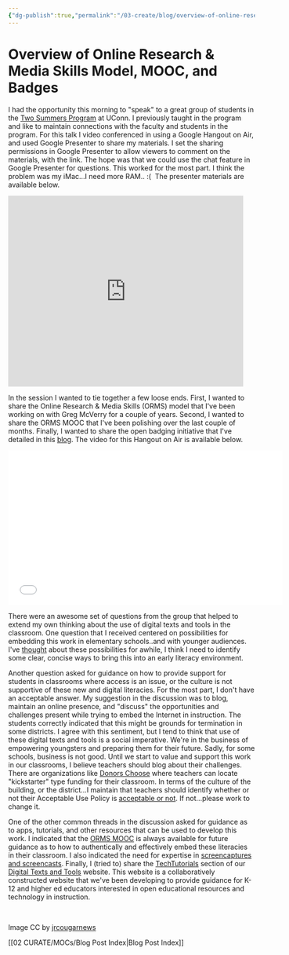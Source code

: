 ```yaml
---
{"dg-publish":true,"permalink":"/03-create/blog/overview-of-online-research-and-media-skills-model-mooc-and-badges/","title":"Overview of Online Research & Media Skills Model, MOOC, and Badges","tags":["badges","hangouts","new-literacies","orms","teaching"]}
---
```


# Overview of Online Research & Media Skills Model, MOOC, and Badges

I had the opportunity this morning to "speak" to a great group of students in the [Two Summers Program](http://epsy.education.uconn.edu/programs/educational-technology/two-summers/two-summers-overview/) at UConn. I previously taught in the program and like to maintain connections with the faculty and students in the program. For this talk I video conferenced in using a Google Hangout on Air, and used Google Presenter to share my materials. I set the sharing permissions in Google Presenter to allow viewers to comment on the materials, with the link. The hope was that we could use the chat feature in Google Presenter for questions. This worked for the most part. I think the problem was my iMac...I need more RAM.. :(  The presenter materials are available below.

<iframe src="https://docs.google.com/presentation/d/14PxJ52pXi7VyFRX-1lJVOlsiDQ8DL7bobAw6L2v06Pg/embed?start=false&amp;loop=false&amp;delayms=3000" height="389" width="480" allowfullscreen="true" frameborder="0"></iframe>

In the session I wanted to tie together a few loose ends. First, I wanted to share the Online Research & Media Skills (ORMS) model that I've been working on with Greg McVerry for a couple of years. Second, I wanted to share the ORMS MOOC that I've been polishing over the last couple of months. Finally, I wanted to share the open badging initiative that I've detailed in this [blog](http://wiobyrne.com/tag/badges/). The video for this Hangout on Air is available below.

<iframe src="//www.youtube.com/embed/2ftzNX_gTBs" height="315" width="560" allowfullscreen frameborder="0"></iframe>

There were an awesome set of questions from the group that helped to extend my own thinking about the use of digital texts and tools in the classroom. One question that I received centered on possibilities for embedding this work in elementary schools..and with younger audiences. I've [thought](http://wiobyrne.com/?s=elementary) about these possibilities for awhile, I think I need to identify some clear, concise ways to bring this into an early literacy environment.

Another question asked for guidance on how to provide support for students in classrooms where access is an issue, or the culture is not supportive of these new and digital literacies. For the most part, I don't have an acceptable answer. My suggestion in the discussion was to blog, maintain an online presence, and "discuss" the opportunities and challenges present while trying to embed the Internet in instruction. The students correctly indicated that this might be grounds for termination in some districts. I agree with this sentiment, but I tend to think that use of these digital texts and tools is a social imperative. We're in the business of empowering youngsters and preparing them for their future. Sadly, for some schools, business is not good. Until we start to value and support this work in our classrooms, I believe teachers should blog about their challenges. There are organizations like [Donors Choose](http://www.donorschoose.org/) where teachers can locate "kickstarter" type funding for their classroom. In terms of the culture of the building, or the district...I maintain that teachers should identify whether or not their Acceptable Use Policy is [acceptable or not](http://wiobyrne.com/is-your-acceptable-use-policy-acceptable-or-not/). If not...please work to change it.

One of the other common threads in the discussion asked for guidance as to apps, tutorials, and other resources that can be used to develop this work. I indicated that the [ORMS MOOC](https://sites.google.com/site/ormsmodel/) is always available for future guidance as to how to authentically and effectively embed these literacies in their classroom. I also indicated the need for expertise in [screencaptures and screencasts](https://sites.google.com/site/textsandtools/techtutorials/screencasts). Finally, I (tried to) share the [TechTutorials](https://sites.google.com/site/textsandtools/techtutorials) section of our [Digital Texts and Tools](https://sites.google.com/site/textsandtools/) website. This website is a collaboratively constructed website that we've been developing to provide guidance for K-12 and higher ed educators interested in open educational resources and technology in instruction.

 

Image CC by [jrcougarnews](http://jrcougarnews.wordpress.com/)

[[02 CURATE/MOCs/Blog Post Index\|Blog Post Index]]
